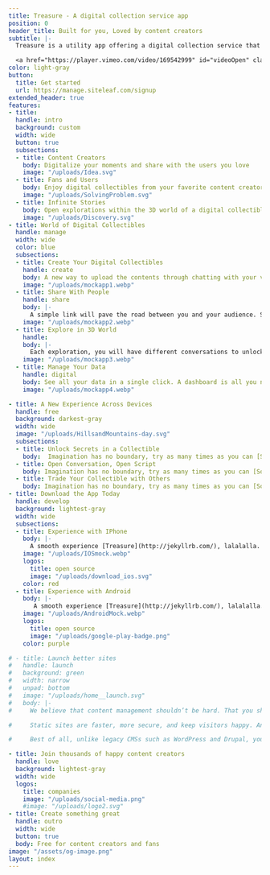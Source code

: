 ```yaml
---
title: Treasure - A digital collection service app
position: 0
header_title: Built for you, Loved by content creators
subtitle: |-
  Treasure is a utility app offering a digital collection service that helps content creators digitalize, manage, and share highlight moments with fans and users.

  <a href="https://player.vimeo.com/video/169542999" id="videoOpen" class="link red"><svg class="icon icon--play red" x="0px" y="0px" viewBox="0 0 24 24" xml:space="preserve"><g><path d="M21.3,12c0,5.1-4.2,9.3-9.3,9.3S2.7,17.1,2.7,12S6.9,2.7,12,2.7S21.3,6.9,21.3,12z M20,12c0-4.4-3.6-8-8-8s-8,3.6-8,8 s3.6,8,8,8S20,16.4,20,12z M9.3,8l7.3,4l-7.3,4V8z M10.7,13.7l3.2-1.7l-3.2-1.7V13.7z"/></g></svg>Watch the intro</a> 
color: light-gray
button:
  title: Get started
  url: https://manage.siteleaf.com/signup
extended_header: true
features:
- title: 
  handle: intro
  background: custom
  width: wide
  button: true
  subsections:
  - title: Content Creators
    body: Digitalize your moments and share with the users you love
    image: "/uploads/Idea.svg"
  - title: Fans and Users
    body: Enjoy digital collectibles from your favorite content creators
    image: "/uploads/SolvingProblem.svg"
  - title: Infinite Stories 
    body: Open explorations within the 3D world of a digital collectible
    image: "/uploads/Discovery.svg"
- title: World of Digital Collectibles
  handle: manage
  width: wide
  color: blue
  subsections:
  - title: Create Your Digital Collectibles
    handle: create
    body: A new way to upload the contents through chatting with your virtual assistant.
    image: "/uploads/mockapp1.webp"
  - title: Share With People
    handle: share
    body: |-
      A simple link will pave the road between you and your audience. Send a simple post on social media is enough.
    image: "/uploads/mockapp2.webp"
  - title: Explore in 3D World
    handle: 
    body: |-
      Each exploration, you will have different conversations to unlock the resources in a collectible world.
    image: "/uploads/mockapp3.webp"
  - title: Manage Your Data
    handle: digital
    body: See all your data in a single click. A dashboard is all you need to know everything.
    image: "/uploads/mockapp4.webp"

- title: A New Experience Across Devices
  handle: free
  background: darkest-gray
  width: wide
  image: "/uploads/HillsandMountains-day.svg"
  subsections:
  - title: Unlock Secrets in a Collectible
    body:  Imagination has no boundary, try as many times as you can [Some Link](https://google.com).
  - title: Open Conversation, Open Script
    body: Imagination has no boundary, try as many times as you can [Some Link](https://google.com).
  - title: Trade Your Collectible with Others
    body: Imagination has no boundary, try as many times as you can [Some Link](https://google.com).
- title: Download the App Today
  handle: develop
  background: lightest-gray
  width: wide
  subsections:
  - title: Experience with IPhone
    body: |-
      A smooth experience [Treasure](http://jekyllrb.com/), lalalalla.
    image: "/uploads/IOSmock.webp"
    logos:
      title: open source
      image: "/uploads/download_ios.svg"
    color: red
  - title: Experience with Android
    body: |-
       A smooth experience [Treasure](http://jekyllrb.com/), lalalalla.
    image: "/uploads/AndroidMock.webp"
    logos:
      title: open source
      image: "/uploads/google-play-badge.png"
    color: purple

# - title: Launch better sites
#   handle: launch
#   background: green
#   width: narrow
#   unpad: bottom
#   image: "/uploads/home__launch.svg"
#   body: |-
#     We believe that content management shouldn’t be hard. That you should be able to host your website wherever you want. That websites should be able to outlive their CMS. Our tools should be simple, but never dumbed down.

#     Static sites are faster, more secure, and keep visitors happy. And speed matters: According to Google, **nearly half of all visitors will leave a mobile site if the pages don’t load within 3 seconds**.

#     Best of all, unlike legacy CMSs such as WordPress and Drupal, your website’s entire source code and content are completely portable. Never be locked into a particular service again. An Open Web is a better web.

- title: Join thousands of happy content creators
  handle: love
  background: lightest-gray
  width: wide
  logos:
    title: companies
    image: "/uploads/social-media.png"
    #image: "/uploads/logo2.svg"
- title: Create something great
  handle: outro
  width: wide
  button: true
  body: Free for content creators and fans
image: "/assets/og-image.png"
layout: index
---
```



